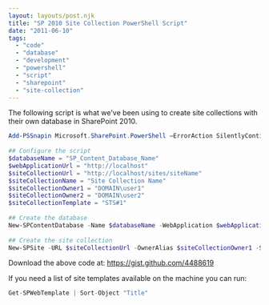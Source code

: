 ```yaml
---
layout: layouts/post.njk
title: "SP 2010 Site Collection PowerShell Script"
date: "2011-06-10"  
tags: 
  - "code"
  - "database"
  - "development"
  - "powershell"
  - "script"
  - "sharepoint"
  - "site-collection"
---
```


The following script is what we've been using to create site collections with their own database in SharePoint 2010.

``` powershell
Add-PSSnapin Microsoft.SharePoint.PowerShell –ErrorAction SilentlyContinue
 
## Configure the script
$databaseName = "SP_Content_Database_Name"
$webApplicationUrl = "http://localhost"
$siteCollectionUrl = "http://localhost/sites/siteName"
$siteCollectionName = "Site Collection Name"
$siteCollectionOwner1 = "DOMAIN\user1"
$siteCollectionOwner2 = "DOMAIN\user2"
$siteCollectionTemplate = "STS#1"
 
## Create the database
New-SPContentDatabase -Name $databaseName -WebApplication $webApplicationUrl
 
## Create the site collection
New-SPSite -URL $siteCollectionUrl -OwnerAlias $siteCollectionOwner1 -SecondaryOwnerAlias $siteCollectionOwner2 -ContentDatabase $databaseName -Name $siteCollectionName -Template $siteCollectionTemplate
```

Download the above code at: https://gist.github.com/4488619

If you need a list of site templates available on the machine you can run:

``` csharp 
Get-SPWebTemplate | Sort-Object "Title"
```
